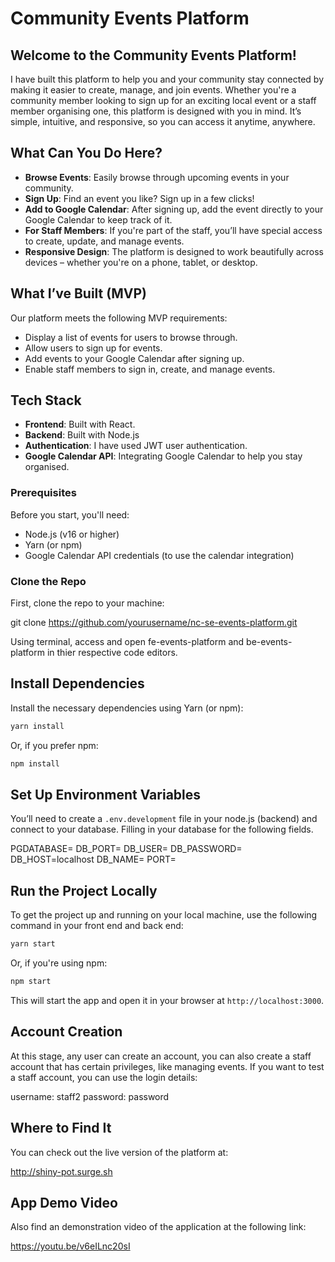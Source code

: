 # **Community Events Platform**

## **Welcome to the Community Events Platform!**

I have built this platform to help you and your community stay connected by making it easier to create, manage, and join events. Whether you're a community member looking to sign up for an exciting local event or a staff member organising one, this platform is designed with you in mind. It’s simple, intuitive, and responsive, so you can access it anytime, anywhere.

## **What Can You Do Here?**

- **Browse Events**: Easily browse through upcoming events in your community.
- **Sign Up**: Find an event you like? Sign up in a few clicks!
- **Add to Google Calendar**: After signing up, add the event directly to your Google Calendar to keep track of it.
- **For Staff Members**: If you're part of the staff, you’ll have special access to create, update, and manage events.
- **Responsive Design**: The platform is designed to work beautifully across devices – whether you're on a phone, tablet, or desktop.

## **What I’ve Built (MVP)**

Our platform meets the following MVP requirements:

- Display a list of events for users to browse through.
- Allow users to sign up for events. 
- Add events to your Google Calendar after signing up.
- Enable staff members to sign in, create, and manage events.

## **Tech Stack**

- **Frontend**: Built with React.
- **Backend**: Built with Node.js
- **Authentication**: I have used JWT user authentication.
- **Google Calendar API**: Integrating Google Calendar to help you stay organised.

### **Prerequisites**

Before you start, you'll need:

- Node.js (v16 or higher)
- Yarn (or npm)
- Google Calendar API credentials (to use the calendar integration)

### **Clone the Repo**

First, clone the repo to your machine:

git clone https://github.com/yourusername/nc-se-events-platform.git

Using terminal, access and open fe-events-platform and be-events-platform in thier respective code editors.

## **Install Dependencies**

Install the necessary dependencies using Yarn (or npm):

```bash
yarn install
```

Or, if you prefer npm:

```bash
npm install
```

## **Set Up Environment Variables**

You’ll need to create a `.env.development` file in your node.js (backend) and connect to your database. Filling in your database for the following fields.

PGDATABASE=
DB_PORT=
DB_USER=
DB_PASSWORD=
DB_HOST=localhost
DB_NAME=
PORT=

## **Run the Project Locally**

To get the project up and running on your local machine, use the following command in your front end and back end:

```bash
yarn start
```

Or, if you're using npm:

```bash
npm start
```

This will start the app and open it in your browser at `http://localhost:3000`.

## **Account Creation**

At this stage, any user can create an account, you can also create a staff account that has certain privileges, like managing events. If you want to test a staff account, you can use the login details:

username: staff2
password: password

## **Where to Find It**

You can check out the live version of the platform at:

http://shiny-pot.surge.sh

## **App Demo Video**

Also find an demonstration video of the application at the following link:


https://youtu.be/v6eILnc20sI
